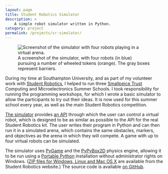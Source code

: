 ```yaml
---
layout: page
title: Student Robotics Simulator
description: >
    A simple robot simulator written in Python.
category: project
permalink: /projects/sr-simulator/
---
```


<figure>
	<img alt="Screenshot of the simulator with four robots playing in a virtual arena." src="{{site.baseurl}}/img/projects/sr-simulator/screenshot.png">
	<figcaption>A screenshot of the simulator, with four robots (in blue) pursuing a number of wheeled tokens (orange). The gray boxes represent barriers.</figcaption>
</figure>

During my time at Southampton University, and as part of my volunteer work with [Student Robotics][], I helped to run three [Smallpeice Trust][] Computing and Microelectronics Summer Schools. I took responsibility for running the programming workshops, for which I wrote a basic simulator to allow the participants to try out their ideas. It is now used for this summer school every year, as well as the main Student Robotics competition.

[The simulator][srobo-page] provides [an API][srobo-page-api] through which the user can control a virtual robot, which is designed to be as similar as possible to the API for the real Student Robotics kit. The user writes their program in Python and can then run it in a simulated arena, which contains the same obstacles, markers, and objectives as the arena in which they will compete. A game with up to four virtual robots can be simulated.

The simulator uses [PyGame][] and the [PyPyBox2D][] physics engine, allowing it to be run using a [Portable Python][] installation without administrator rights on Windows. ([ZIP files for Windows, Linux and Mac OS X][srobo-page] are available from the Student Robotics website.) The source code is available [on GitHub][github-project].

[Student Robotics]: https://www.studentrobotics.org/
[Smallpeice Trust]: http://www.smallpeicetrust.org.uk/
[srobo-page]: https://www.studentrobotics.org/docs/programming/simulator
[srobo-page-api]: https://www.studentrobotics.org/docs/programming/simulator#Interface
[PyGame]: http://pygame.org/
[PyPyBox2D]: https://github.com/pybox2d/pypybox2d
[Portable Python]: http://portablepython.com/
[github-project]: https://github.com/HarryCutts/sr-turtle
